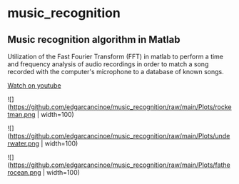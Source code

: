 # music_recognition
## Music recognition algorithm in Matlab

Utilization of the  Fast Fourier Transform (FFT) in matlab to perform a time and frequency analysis of audio recordings in order to match a song recorded with the computer's microphone to a database of known songs.

[Watch on youtube](https://youtu.be/cQO6ExhgZn0)

![](https://github.com/edgarcancinoe/music_recognition/raw/main/Plots/rocketman.png | width=100)

![](https://github.com/edgarcancinoe/music_recognition/raw/main/Plots/underwater.png | width=100)

![](https://github.com/edgarcancinoe/music_recognition/raw/main/Plots/fatherocean.png | width=100)



